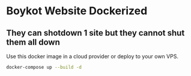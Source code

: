 # Boykot Website Dockerized

## They can shotdown 1 site but they cannot shut them all down

Use this docker image in a cloud provider or deploy to your own VPS.

```sh
docker-compose up --build -d
```
